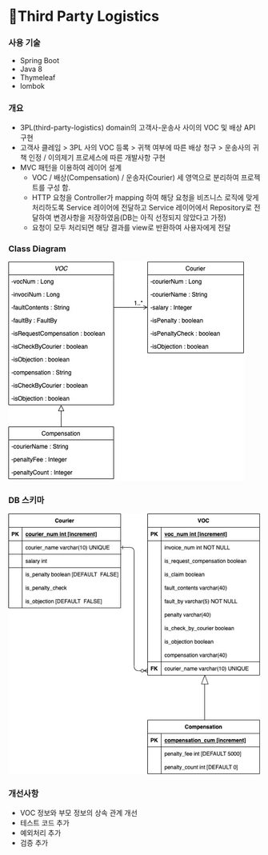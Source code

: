 # 🔅Third Party Logistics
### 사용 기술
* Spring Boot
* Java 8
* Thymeleaf
* lombok

### 개요
* 3PL(third-party-logistics) domain의 고객사-운송사 사이의 VOC 및 배상 API 구현
* 고객사 클레임 > 3PL 사의 VOC 등록 > 귀책 여부에 따른 배상 청구 > 운송사의 귀책 인정 / 이의제기 프로세스에 따른 개발사항 구현 
* MVC 패턴을 이용하여 레이어 설계
  * VOC / 배상(Compensation) / 운송자(Courier) 세 영역으로 분리하여 프로젝트를 구성 함.
  * HTTP 요청을 Controller가 mapping 하여 해당 요청을 비즈니스 로직에 맞게 처리하도록 Service 레이어에 전달하고 Service 레이어에서 Repository로 전달하여 변경사항을 저장하였음(DB는 아직 선정되지 않았다고 가정)
  * 요청이 모두 처리되면 해당 결과를 view로 반환하여 사용자에게 전달

### Class Diagram
![](src/main/resources/static/class_diagram.jpg)


### DB 스키마
![](src/main/resources/static/table_schema.jpg)

### 개선사항
* VOC 정보와 부모 정보의 상속 관계 개선 
* 테스트 코드 추가
* 예외처리 추가
* 검증 추가
